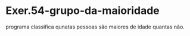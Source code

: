 # Exer.54-grupo-da-maioridade
 programa classifica qunatas pessoas são maiores de idade quantas não.
